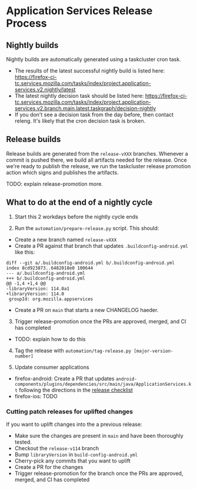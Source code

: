# Application Services Release Process

## Nightly builds

Nightly builds are automatically generated using a taskcluster cron task.

- The results of the latest successful nightly build is listed here:
  https://firefox-ci-tc.services.mozilla.com/tasks/index/project.application-services.v2.nightly/latest
- The latest nightly decision task should be listed here:
  https://firefox-ci-tc.services.mozilla.com/tasks/index/project.application-services.v2.branch.main.latest.taskgraph/decision-nightly
- If you don't see a decision task from the day before, then contact releng.  It's likely that the cron decision task is broken.

## Release builds

Release builds are generated from the `release-vXXX` branches.  Whenever a commit is pushed there,
we build all artifacts needed for the release.  Once we're ready to publish the release, we run the
taskcluster release promotion action which signs and publishes the artifacts.

TODO: explain release-promotion more.

## What to do at the end of a nightly cycle

1. Start this 2 workdays before the nightly cycle ends

2. Run the `automation/prepare-release.py` script.  This should:

 * Create a new branch named `release-vXXX`
 * Create a PR against that branch that updates `.buildconfig-android.yml` like this:

```
diff --git a/.buildconfig-android.yml b/.buildconfig-android.yml
index 8cd923873..6482018e0 100644
--- a/.buildconfig-android.yml
+++ b/.buildconfig-android.yml
@@ -1,4 +1,4 @@
-libraryVersion: 114.0a1
+libraryVersion: 114.0
 groupId: org.mozilla.appservices
```

 * Create a PR on `main` that starts a new CHANGELOG haeder.

3. Trigger release-promotion once the PRs are approved, merged, and CI has completed

 * TODO: explain how to do this

4. Tag the release with `automation/tag-release.py [major-version-number]`

5. Update consumer applications
  * firefox-android: Create a PR that updates
     `android-components/plugins/dependencies/src/main/java/ApplicationServices.kt` following the
      directions in the [release checklist](https://github.com/mozilla-mobile/firefox-android/blob/main/docs/contribute/release_checklist.md)
  * firefox-ios: TODO

### Cutting patch releases for uplifted changes

If you want to uplift changes into the a previous release:

* Make sure the changes are present in `main` and have been thoroughly tested.
* Checkout the `release-v114` branch
* Bump `libraryVersion` in `build-config-android.yml`
* Cherry-pick any commits that you want to uplift
* Create a PR for the changes
* Trigger release-promotion for the branch once the PRs are approved, merged, and CI has completed
